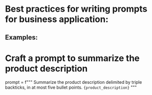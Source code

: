 # Best practices for writing prompts for business application:

## Examples: 
# Craft a prompt to summarize the product description
prompt = f"""
Summarize the product description delimited by triple backticks, in at most five bullet points.
 ```{product_description}```
"""
